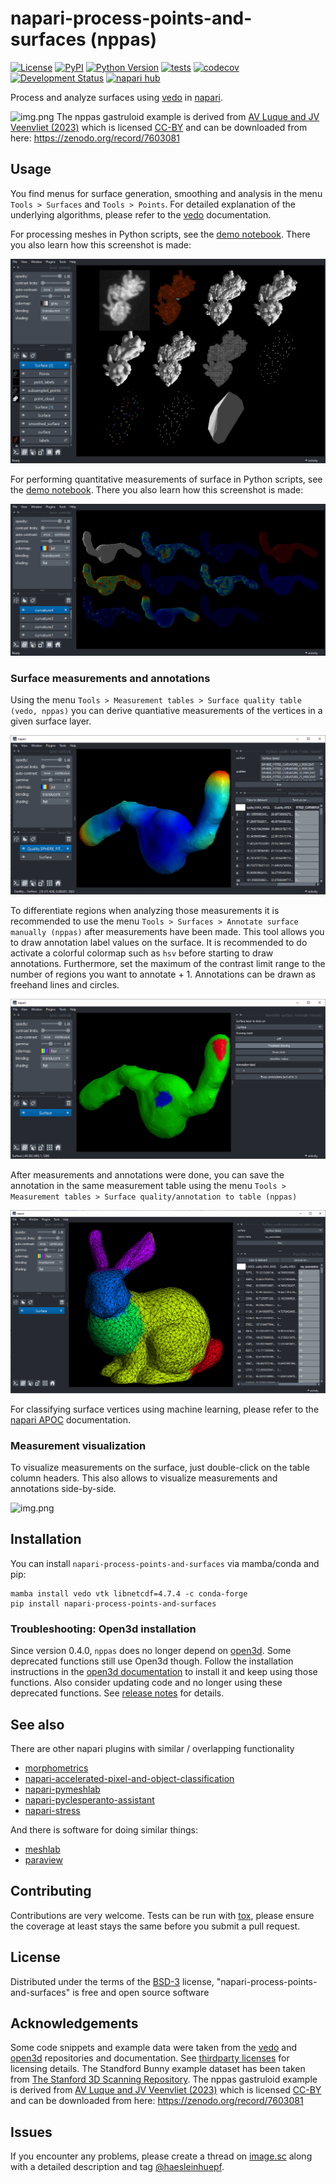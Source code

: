# napari-process-points-and-surfaces (nppas)

[![License](https://img.shields.io/pypi/l/napari-process-points-and-surfaces.svg?color=green)](https://github.com/haesleinhuepf/napari-process-points-and-surfaces/raw/master/LICENSE)
[![PyPI](https://img.shields.io/pypi/v/napari-process-points-and-surfaces.svg?color=green)](https://pypi.org/project/napari-process-points-and-surfaces)
[![Python Version](https://img.shields.io/pypi/pyversions/napari-process-points-and-surfaces.svg?color=green)](https://python.org)
[![tests](https://github.com/haesleinhuepf/napari-process-points-and-surfaces/workflows/tests/badge.svg)](https://github.com/haesleinhuepf/napari-process-points-and-surfaces/actions)
[![codecov](https://codecov.io/gh/haesleinhuepf/napari-process-points-and-surfaces/branch/master/graph/badge.svg)](https://codecov.io/gh/haesleinhuepf/napari-process-points-and-surfaces)
[![Development Status](https://img.shields.io/pypi/status/napari-process-points-and-surfaces.svg)](https://en.wikipedia.org/wiki/Software_release_life_cycle#Alpha)
[![napari hub](https://img.shields.io/endpoint?url=https://api.napari-hub.org/shields/napari-process-points-and-surfaces)](https://napari-hub.org/plugins/napari-process-points-and-surfaces)

Process and analyze surfaces using [vedo](https://vedo.embl.es/) in [napari].

![img.png](https://github.com/haesleinhuepf/napari-process-points-and-surfaces/raw/main/docs/graphical_abstract.gif)
The nppas gastruloid example is derived from [AV Luque and JV Veenvliet (2023)](https://zenodo.org/record/7603081) which is licensed [CC-BY](https://creativecommons.org/licenses/by/4.0/legalcode) and can be downloaded from here: https://zenodo.org/record/7603081

## Usage

You find menus for surface generation, smoothing and analysis in the menu `Tools > Surfaces` and `Tools > Points`. 
For detailed explanation of the underlying algorithms, please refer to the [vedo](https://vedo.embl.es/) documentation.

For processing meshes in Python scripts, see the [demo notebook](https://github.com/haesleinhuepf/napari-process-points-and-surfaces/blob/main/docs/demo.ipynb). 
There you also learn how this screenshot is made:

![img.png](https://github.com/haesleinhuepf/napari-process-points-and-surfaces/raw/main/docs/screenshot5.png)

For performing quantitative measurements of surface in Python scripts, see the [demo notebook](https://github.com/haesleinhuepf/napari-process-points-and-surfaces/blob/main/docs/quality_measurements.ipynb). 
There you also learn how this screenshot is made:

![img.png](https://github.com/haesleinhuepf/napari-process-points-and-surfaces/raw/main/docs/screenshot6.png)

### Surface measurements and annotations

Using the menu `Tools > Measurement tables > Surface quality table (vedo, nppas)` you can derive quantiative measurements of
the vertices in a given surface layer. 

![img_1.png](https://github.com/haesleinhuepf/napari-process-points-and-surfaces/raw/main/docs/surface_measurements2.png)

To differentiate regions when analyzing those measurements it is recommended to use the menu `Tools > Surfaces > Annotate surface manually (nppas)`
after measurements have been made. This tool allows you to draw annotation label values on the surface. 
It is recommended to do activate a colorful colormap such as `hsv` before starting to draw annotations. 
Furthermore, set the maximum of the contrast limit range to the number of regions you want to annotate + 1.
Annotations can be drawn as freehand lines and circles.

![img.png](https://github.com/haesleinhuepf/napari-process-points-and-surfaces/raw/main/docs/surface_annotation2.png)

After measurements and annotations were done, you can save the annotation in the same measurement table using the menu
`Tools > Measurement tables > Surface quality/annotation to table (nppas)`

![img.png](https://github.com/haesleinhuepf/napari-process-points-and-surfaces/raw/main/docs/surface_annotation_in_table.png)

For classifying surface vertices using machine learning, please refer to the [napari APOC](https://www.napari-hub.org/plugins/napari-accelerated-pixel-and-object-classification) documentation.

### Measurement visualization

To visualize measurements on the surface, just double-click on the table column headers. This also allows to visualize 
measurements and annotations side-by-side.

![img.png](https://github.com/haesleinhuepf/napari-process-points-and-surfaces/raw/main/docs/quality_measurements.gif)

## Installation

You can install `napari-process-points-and-surfaces` via mamba/conda and pip:

```
mamba install vedo vtk libnetcdf=4.7.4 -c conda-forge
pip install napari-process-points-and-surfaces
```

### Troubleshooting: Open3d installation

Since version 0.4.0, `nppas` does no longer depend on [open3d](http://www.open3d.org/). 
Some deprecated functions still use Open3d though. 
Follow the installation instructions in the [open3d documentation](http://www.open3d.org/docs/release/getting_started.htm) to install it and keep using those functions.
Also consider updating code and no longer using these deprecated functions. 
See [release notes](https://github.com/haesleinhuepf/napari-process-points-and-surfaces/releases/tag/0.4.0) for details.

## See also

There are other napari plugins with similar / overlapping functionality
* [morphometrics](https://www.napari-hub.org/plugins/morphometrics)  
* [napari-accelerated-pixel-and-object-classification](https://www.napari-hub.org/plugins/napari-accelerated-pixel-and-object-classification)
* [napari-pymeshlab](https://www.napari-hub.org/plugins/napari-pymeshlab)
* [napari-pyclesperanto-assistant](https://www.napari-hub.org/plugins/napari-pyclesperanto-assistant)
* [napari-stress](https://www.napari-hub.org/plugins/napari-stress)

And there is software for doing similar things:
* [meshlab](https://www.meshlab.net/)
* [paraview](https://www.paraview.org/)

## Contributing

Contributions are very welcome. Tests can be run with [tox], please ensure
the coverage at least stays the same before you submit a pull request.

## License

Distributed under the terms of the [BSD-3] license,
"napari-process-points-and-surfaces" is free and open source software

## Acknowledgements

Some code snippets and example data were taken from the [vedo](https://vedo.embl.es/) and [open3d](http://www.open3d.org/) 
repositories and documentation. See [thirdparty licenses](https://github.com/haesleinhuepf/napari-process-points-and-surfaces/tree/main/licenses_third_party) for licensing details.
The Standford Bunny example dataset has been taken from [The Stanford 3D Scanning Repository](http://graphics.stanford.edu/data/3Dscanrep/).
The nppas gastruloid example is derived from [AV Luque and JV Veenvliet (2023)](https://zenodo.org/record/7603081) which is licensed [CC-BY](https://creativecommons.org/licenses/by/4.0/legalcode) and can be downloaded from here: https://zenodo.org/record/7603081

## Issues

If you encounter any problems, please create a thread on [image.sc] along with a detailed description and tag [@haesleinhuepf].

[napari]: https://github.com/napari/napari
[Cookiecutter]: https://github.com/audreyr/cookiecutter
[@napari]: https://github.com/napari
[MIT]: http://opensource.org/licenses/MIT
[BSD-3]: http://opensource.org/licenses/BSD-3-Clause
[GNU GPL v3.0]: http://www.gnu.org/licenses/gpl-3.0.txt
[GNU LGPL v3.0]: http://www.gnu.org/licenses/lgpl-3.0.txt
[Apache Software License 2.0]: http://www.apache.org/licenses/LICENSE-2.0
[Mozilla Public License 2.0]: https://www.mozilla.org/media/MPL/2.0/index.txt
[cookiecutter-napari-plugin]: https://github.com/napari/cookiecutter-napari-plugin

[file an issue]: https://github.com/haesleinhuepf/napari-process-points-and-surfaces/issues

[napari]: https://github.com/napari/napari
[tox]: https://tox.readthedocs.io/en/latest/
[pip]: https://pypi.org/project/pip/
[PyPI]: https://pypi.org/

[image.sc]: https://image.sc
[@haesleinhuepf]: https://twitter.com/haesleinhuepf
